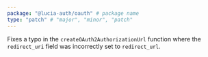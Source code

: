 ```yaml
---
package: "@lucia-auth/oauth" # package name
type: "patch" # "major", "minor", "patch"
---
```


Fixes a typo in the `createOAuth2AuthorizationUrl` function where the `redirect_uri` field was incorrectly set to `redirect_url`.